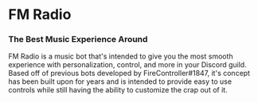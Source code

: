 # FM Radio
### The Best Music Experience Around
FM Radio is a music bot that's intended to give you the most smooth experience with personalization, control, and more in your Discord guild. Based off of previous bots developed by FireController#1847, it's concept has been built upon for years and is intended to provide easy to use controls while still having the ability to customize the crap out of it.